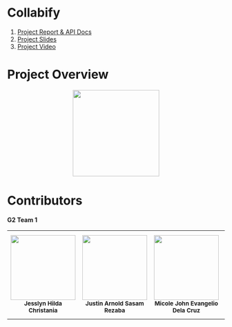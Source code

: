 # Collabify
1. [Project Report & API Docs](https://docs.google.com/document/d/1qe-v97qh0Op3Mk3ixpWzRCELSHMURxqcJao1n8w-aEI/edit)
2. [Project Slides]()
3. [Project Video]()

# Project Overview
<p align="center">
  <img src="Readme_files\Collabify_logo.png" width=200px>
</p>

# Contributors

**G2 Team 1**
<table>
    <tr>
        <td align="center"><img src="Readme_files\jesslyn.jpg" width="150px"/><br /><sub><b>Jesslyn Hilda Christania</b></sub></a></td>
        <td align="center"><img src="Readme_files\justin.jpg" width="150px"/><br /><sub><b>Justin Arnold Sasam Rezaba</b></sub></a></td>
        <td align="center"><img src="Readme_files\micole.jpg" width="150px"/><br /><sub><b>Micole John Evangelio Dela Cruz</b></sub></a></td>
        <td align="center"><img src="Readme_files\izz.jpg" width="150px"/><br /><sub><b>Izz Danial Bin Sharudin</b></sub></a></td>
        <td align="center"><img src="Readme_files\danish.jpg" width="150px"/><br /><sub><b>Muhammad Danish Lim Bin Azri Aldrin Lim Teck Guan</b></sub></a></td>
        <td align="center"><img src="readme_files\jinming.jpg" width="150px"/><br /><sub><b>Cao Jinming</b></sub></a></td>
    </tr>
</table>
